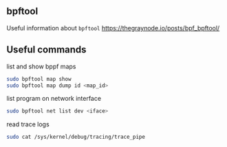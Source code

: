 ## bpftool
Useful information about `bpftool`
https://thegraynode.io/posts/bpf_bpftool/

## Useful commands

list and show bppf maps

```bash
sudo bpftool map show
sudo bpftool map dump id <map_id>
```

list program on network interface
```bash
sudo bpftool net list dev <iface>
```

read trace logs
```bash
sudo cat /sys/kernel/debug/tracing/trace_pipe
```